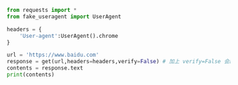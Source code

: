 
<BlogInfo id="214" title="18.requests的使用证书的使用" author="白日梦想猿" pv=0 read_times=0 pre_cost_time=0分13秒 category="爬虫学习" tag_list="['爬虫学习']" create_time="2020.05.31 16:53:22" update_time="2020.05.31 16:56:41" />

```python
from requests import *
from fake_useragent import UserAgent

headers = {
    'User-agent':UserAgent().chrome
}

url = 'https://www.baidu.com'
response = get(url,headers=headers,verify=False) # 加上 verify=False 会跳过SSL证书的验证
contents = response.text
print(contents)
```

